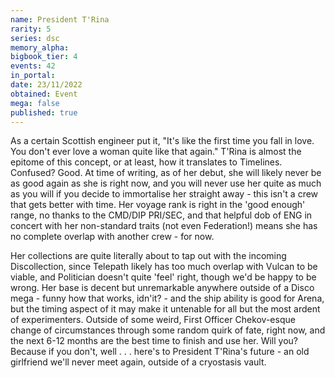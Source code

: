 ```yaml
---
name: President T'Rina
rarity: 5
series: dsc
memory_alpha:
bigbook_tier: 4
events: 42
in_portal:
date: 23/11/2022
obtained: Event
mega: false
published: true
---
```


As a certain Scottish engineer put it, "It's like the first time you fall in love. You don't ever love a woman quite like that again." T'Rina is almost the epitome of this concept, or at least, how it translates to Timelines. Confused? Good. At time of writing, as of her debut, she will likely never be as good again as she is right now, and you will never use her quite as much as you will if you decide to immortalise her straight away - this isn't a crew that gets better with time. Her voyage rank is right in the 'good enough' range, no thanks to the CMD/DIP PRI/SEC, and that helpful dob of ENG in concert with her non-standard traits (not even Federation!) means she has no complete overlap with another crew - for now. 

Her collections are quite literally about to tap out with the incoming Discollection, since Telepath likely has too much overlap with Vulcan to be viable, and Politician doesn't quite 'feel' right, though we'd be happy to be wrong. Her base is decent but unremarkable anywhere outside of a Disco mega - funny how that works, idn'it? - and the ship ability is good for Arena, but the timing aspect of it may make it untenable for all but the most ardent of experimenters. Outside of some weird, First Officer Chekov-esque change of circumstances through some random quirk of fate, right now, and the next 6-12 months are the best time to finish and use her. Will you? Because if you don't, well . . . here's to President T'Rina's future - an old girlfriend we'll never meet again, outside of a cryostasis vault.
